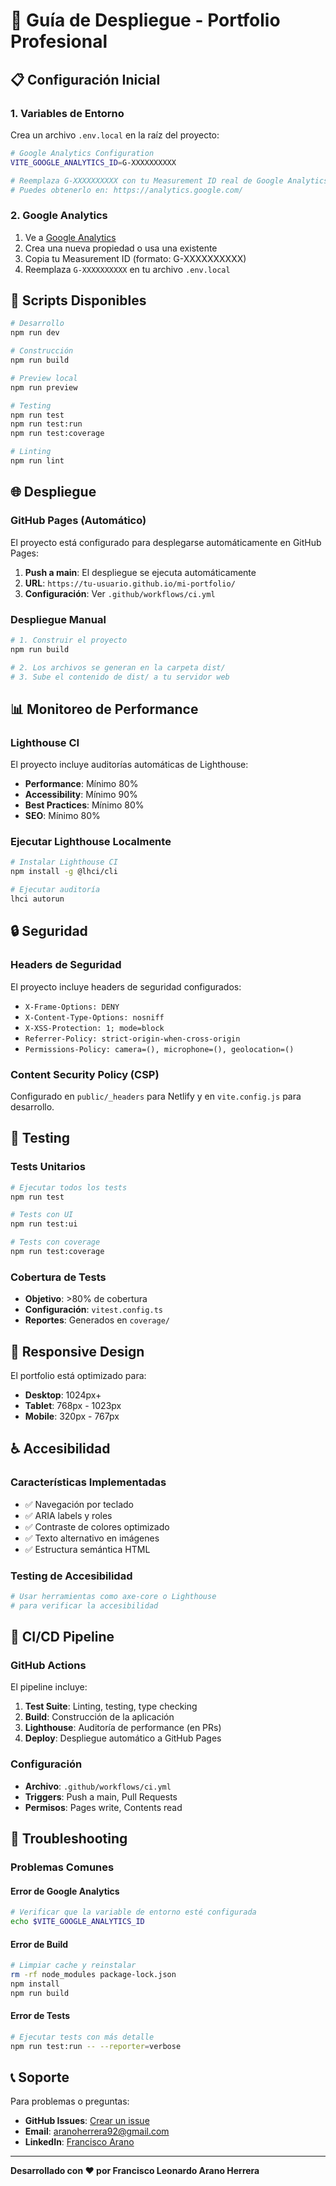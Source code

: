 # 🚀 Guía de Despliegue - Portfolio Profesional

## 📋 Configuración Inicial

### 1. Variables de Entorno

Crea un archivo `.env.local` en la raíz del proyecto:

```bash
# Google Analytics Configuration
VITE_GOOGLE_ANALYTICS_ID=G-XXXXXXXXXX

# Reemplaza G-XXXXXXXXXX con tu Measurement ID real de Google Analytics
# Puedes obtenerlo en: https://analytics.google.com/
```

### 2. Google Analytics

1. Ve a [Google Analytics](https://analytics.google.com/)
2. Crea una nueva propiedad o usa una existente
3. Copia tu Measurement ID (formato: G-XXXXXXXXXX)
4. Reemplaza `G-XXXXXXXXXX` en tu archivo `.env.local`

## 🔧 Scripts Disponibles

```bash
# Desarrollo
npm run dev

# Construcción
npm run build

# Preview local
npm run preview

# Testing
npm run test
npm run test:run
npm run test:coverage

# Linting
npm run lint
```

## 🌐 Despliegue

### GitHub Pages (Automático)

El proyecto está configurado para desplegarse automáticamente en GitHub Pages:

1. **Push a main**: El despliegue se ejecuta automáticamente
2. **URL**: `https://tu-usuario.github.io/mi-portfolio/`
3. **Configuración**: Ver `.github/workflows/ci.yml`

### Despliegue Manual

```bash
# 1. Construir el proyecto
npm run build

# 2. Los archivos se generan en la carpeta dist/
# 3. Sube el contenido de dist/ a tu servidor web
```

## 📊 Monitoreo de Performance

### Lighthouse CI

El proyecto incluye auditorías automáticas de Lighthouse:

- **Performance**: Mínimo 80%
- **Accessibility**: Mínimo 90%
- **Best Practices**: Mínimo 80%
- **SEO**: Mínimo 80%

### Ejecutar Lighthouse Localmente

```bash
# Instalar Lighthouse CI
npm install -g @lhci/cli

# Ejecutar auditoría
lhci autorun
```

## 🔒 Seguridad

### Headers de Seguridad

El proyecto incluye headers de seguridad configurados:

- `X-Frame-Options: DENY`
- `X-Content-Type-Options: nosniff`
- `X-XSS-Protection: 1; mode=block`
- `Referrer-Policy: strict-origin-when-cross-origin`
- `Permissions-Policy: camera=(), microphone=(), geolocation=()`

### Content Security Policy (CSP)

Configurado en `public/_headers` para Netlify y en `vite.config.js` para desarrollo.

## 🧪 Testing

### Tests Unitarios

```bash
# Ejecutar todos los tests
npm run test

# Tests con UI
npm run test:ui

# Tests con coverage
npm run test:coverage
```

### Cobertura de Tests

- **Objetivo**: >80% de cobertura
- **Configuración**: `vitest.config.ts`
- **Reportes**: Generados en `coverage/`

## 📱 Responsive Design

El portfolio está optimizado para:

- **Desktop**: 1024px+
- **Tablet**: 768px - 1023px
- **Mobile**: 320px - 767px

## ♿ Accesibilidad

### Características Implementadas

- ✅ Navegación por teclado
- ✅ ARIA labels y roles
- ✅ Contraste de colores optimizado
- ✅ Texto alternativo en imágenes
- ✅ Estructura semántica HTML

### Testing de Accesibilidad

```bash
# Usar herramientas como axe-core o Lighthouse
# para verificar la accesibilidad
```

## 🔄 CI/CD Pipeline

### GitHub Actions

El pipeline incluye:

1. **Test Suite**: Linting, testing, type checking
2. **Build**: Construcción de la aplicación
3. **Lighthouse**: Auditoría de performance (en PRs)
4. **Deploy**: Despliegue automático a GitHub Pages

### Configuración

- **Archivo**: `.github/workflows/ci.yml`
- **Triggers**: Push a main, Pull Requests
- **Permisos**: Pages write, Contents read

## 🐛 Troubleshooting

### Problemas Comunes

#### Error de Google Analytics

```bash
# Verificar que la variable de entorno esté configurada
echo $VITE_GOOGLE_ANALYTICS_ID
```

#### Error de Build

```bash
# Limpiar cache y reinstalar
rm -rf node_modules package-lock.json
npm install
npm run build
```

#### Error de Tests

```bash
# Ejecutar tests con más detalle
npm run test:run -- --reporter=verbose
```

## 📞 Soporte

Para problemas o preguntas:

- **GitHub Issues**: [Crear un issue](https://github.com/FLAranoHerrera/mi-portfolio/issues)
- **Email**: aranoherrera92@gmail.com
- **LinkedIn**: [Francisco Arano](https://www.linkedin.com/in/francisco-leonardo-arano-herrera-540198169)

---

**Desarrollado con ❤️ por Francisco Leonardo Arano Herrera**

